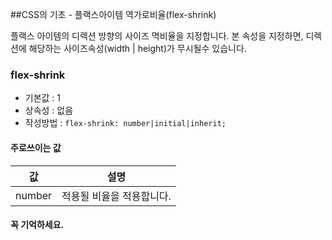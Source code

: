 ##CSS의 기초 - 플랙스아이템 역가로비율(flex-shrink)

플랙스 아이템의 디렉션 방향의 사이즈 멱비율을 지정합니다. 본 속성을 지정하면,
디렉션에 해당하는 사이즈속성(width | height)가 무시될수 있습니다.

### flex-shrink
- 기본값 : 1
- 상속성 : 없음
- 작성방법 : `flex-shrink: number|initial|inherit;`

#### 주로쓰이는 값
값 | 설명
---| ----
number | 적용될 비율을 적용합니다.

#### 꼭 기억하세요.